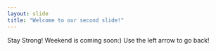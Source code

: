 ```yaml
---
layout: slide
title: "Welcome to our second slide!"
---
```

Stay Strong! Weekend is coming soon:)
Use the left arrow to go back!
